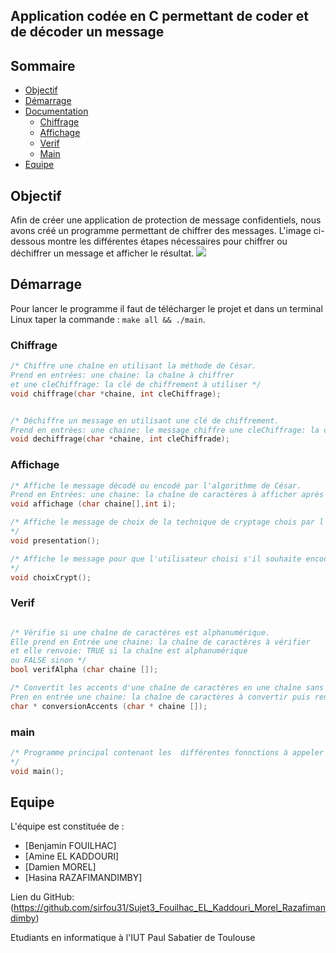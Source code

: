 Application codée en C permettant de coder et de décoder un message
---
<div id="Som"/>
  
## Sommaire

* [Objectif](#Obj)
* [Démarrage](#Démarrage)
* [Documentation](#Documentation)
  * [Chiffrage](#Chiff)
  * [Affichage](#Aff)
  * [Verif](#Verif)
  * [Main](#main)
* [Equipe](#Equipe)


<div id="Obj"/>
  
## Objectif

  Afin de créer une application de protection de message confidentiels, nous avons créé un programme permettant de chiffrer des messages. L'image ci-dessous montre les différentes étapes nécessaires pour chiffrer ou déchiffrer un message et afficher le résultat.
<img src="https://media.discordapp.net/attachments/950656324377640960/963814296414990366/unknown.png">

<div id='Démarrage'/>

## Démarrage

Pour lancer le programme il faut de télécharger le projet et dans un terminal Linux taper la commande : ``make all && ./main``.

<div id='Concu'/>

<div id='Documentation'/>

<div id="Chiff"/>

### Chiffrage

```C
/* Chiffre une chaîne en utilisant la méthode de César.
Prend en entrées: une chaine: la chaîne à chiffrer
et une cleChiffrage: la clé de chiffrement à utiliser */
void chiffrage(char *chaine, int cleChiffrage);


/* Déchiffre un message en utilisant une clé de chiffrement.
Prend en entrées: une chaine: le message chiffre une cleChiffrage: la clé de chiffrement utilisée */
void dechiffrage(char *chaine, int cleChiffrade);

```

<div id="Aff"/>

### Affichage

```C
/* Affiche le message décodé ou encodé par l'algorithme de César.
Prend en Entrées: une chaine: la chaîne de caractères à afficher après décodage ou encodage et i: valeur permettant de choisir ce qu'on doit afficher */
void affichage (char chaine[],int i);

/* Affiche le message de choix de la technique de cryptage chois par l'utilisateur
*/
void presentation();

/* Affiche le message pour que l'utilisateur choisi s'il souhaite encodée ou decodée le message
*/
void choixCrypt();
```

<div id="Verif"/>

### Verif

```C

/* Vérifie si une chaîne de caractères est alphanumérique.
Elle prend en Entrée une chaine: la chaîne de caractères à vérifier
et elle renvoie: TRUE si la chaîne est alphanumérique
ou FALSE sinon */
bool verifAlpha (char chaine []);

/* Convertit les accents d'une chaîne de caractères en une chaîne sans accent.
Pren en entrée une chaine: la chaîne de caractères à convertir puis renvoie: la chaîne convertie sans accents */
char * conversionAccents (char * chaine []);
```

<div id="main"/>

### main

```C
/* Programme principal contenant les  différentes fonnctions à appeler
*/
void main();
```

<div id='Equipe'/>

## Equipe
L'équipe est constituée de :
  - [Benjamin FOUILHAC]
  - [Amine EL KADDOURI]
  - [Damien MOREL]
  - [Hasina RAZAFIMANDIMBY]

Lien du GitHub:(https://github.com/sirfou31/Sujet3_Fouilhac_EL_Kaddouri_Morel_Razafimandimby)
 
Etudiants en informatique à l'IUT Paul Sabatier de Toulouse
